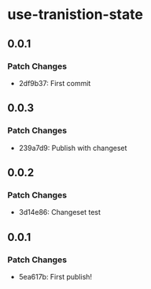 # use-tranistion-state

## 0.0.1

### Patch Changes

- 2df9b37: First commit

## 0.0.3

### Patch Changes

- 239a7d9: Publish with changeset

## 0.0.2

### Patch Changes

- 3d14e86: Changeset test

## 0.0.1

### Patch Changes

- 5ea617b: First publish!
